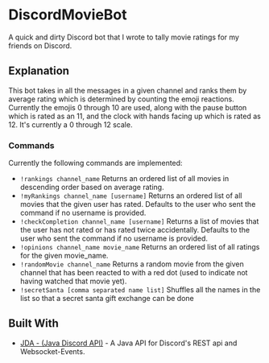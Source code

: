 # DiscordMovieBot
A quick and dirty Discord bot that I wrote to tally movie ratings for my friends on Discord.

## Explanation
This bot takes in all the messages in a given channel and ranks them by average rating which is determined by counting the emoji reactions.
Currently the emojis 0 through 10 are used, along with the pause button which is rated as an 11, and the clock with hands facing up which 
is rated as 12. It's currently a 0 through 12 scale.

### Commands
Currently the following commands are implemented:

- `!rankings channel_name` Returns an ordered list of all movies in descending order based on average rating.
- `!myRankings channel_name [username]` Returns an ordered list of all movies that the given user has rated. Defaults to the user who sent the command if no username is provided.
- `!checkCompletion channel_name [username]` Returns a list of movies that the user has not rated or has rated twice accidentally. Defaults to the user who sent the command if no username is provided.
- `!opinions channel_name movie_name` Returns an ordered list of all ratings for the given movie_name.
- `!randomMovie channel_name` Returns a random movie from the given channel that has been reacted to with a red dot (used to indicate not having watched that movie yet).
- `!secretSanta [comma separated name list]` Shuffles all the names in the list so that a secret santa gift exchange can be done

## Built With

* [JDA - (Java Discord API)](https://github.com/DV8FromTheWorld/JDA) - A Java API for Discord's REST api and Websocket-Events.
